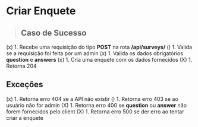 # Criar Enquete

> ## Caso de Sucesso

(x) 1. Recebe uma requisição do tipo **POST** na rota **/api/surveys/**
() 1. Valida se a requisição foi feita por um admin
(x) 1. Valida os dados obrigatórios **question** e **answers**
(x) 1. Cria uma enquete com os dados fornecidos
(X) 1. Retorna 204

## Exceções

(x) 1. Retorna erro 404 se a API não existir
() 1. Retorna erro 403 se ao usuário não for admin
(X) 1. Retorna erro 400 se **question** ou **answer** não forem fornecidos pelo client
(X) 1. Retorna erro 500 se der erro ao tentar criar a enquete
